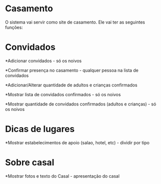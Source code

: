 # Casamento

O sistema vai servir como site de casamento.
Ele vai ter as seguintes funções:
#

# Convidados
*Adicionar convidados - só os noivos 

*Confirmar presença no casamento - qualquer pessoa na lista de convidados

*Adicionar/Alterar quantidade de adultos e crianças confirmados

*Mostrar lista de convidados confirmados - só os noivos 

*Mostrar quantidade de convidados confirmados (adultos e crianças) - só os noivos 

# Dicas de lugares

*Mostrar estabelecimentos de apoio (salao, hotel, etc) - dividir por tipo

# Sobre casal

*Mostrar fotos e texto do Casal - apresentação do casal

